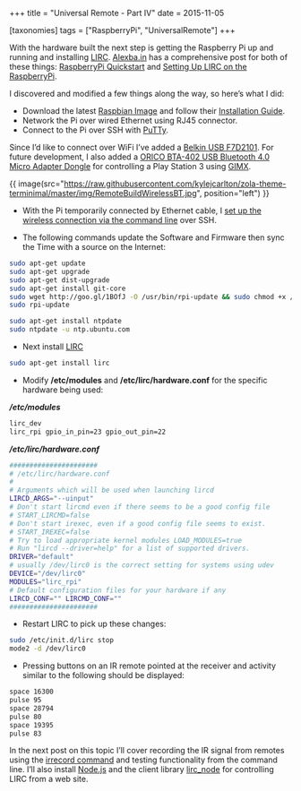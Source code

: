 +++
title = "Universal Remote - Part IV"
date = 2015-11-05

[taxonomies]
tags = ["RaspberryPi", "UniversalRemote"]
+++



With the hardware built the next step is getting the Raspberry Pi up and running and installing [LIRC](http://www.lirc.org/). [Alexba.in](http://alexba.in/) has a comprehensive post for both of these things: [RaspberryPi Quickstart](http://alexba.in/blog/2013/01/04/raspberrypi-quickstart/) and [Setting Up LIRC on the RaspberryPi](http://alexba.in/blog/2013/01/06/setting-up-lirc-on-the-raspberrypi/). 

I discovered and modified a few things along the way, so here’s what I did:

- Download the latest [Raspbian Image](https://www.raspberrypi.org/downloads/raspbian/) and follow their [Installation Guide](https://www.raspberrypi.org/documentation/installation/installing-images/README.md).
- Network the Pi over wired Ethernet using RJ45 connector.
- Connect to the Pi over SSH with [PuTTy](http://www.putty.org/).

Since I’d like to connect over WiFi I’ve added a [Belkin USB F7D2101](https://www.belkin.com/us/support-product?pid=01t80000002G16OAAS). For future development, I also added a [ORICO BTA-402 USB Bluetooth 4.0 Micro Adapter Dongle](https://www.amazon.com/ORICO-Bluetooth-Adapter-Windows-Consumption/dp/B01827IICO) for controlling a Play Station 3 using [GIMX](https://gimx.fr/wiki/index.php?title=Main_Page).

{{ image(src="https://raw.githubusercontent.com/kylejcarlton/zola-theme-terminimal/master/img/RemoteBuildWirelessBT.jpg", position="left") }}

- With the Pi temporarily connected by Ethernet cable, I [set up the wireless connection via the command line](https://www.raspberrypi.com/documentation/computers/configuration.html) over SSH.

- The following commands update the Software and Firmware then sync the Time with a source on the Internet:

```bash
sudo apt-get update
sudo apt-get upgrade
sudo apt-get dist-upgrade
sudo apt-get install git-core
sudo wget http://goo.gl/1BOfJ -O /usr/bin/rpi-update && sudo chmod +x /usr/bin/rpi-update
sudo rpi-update

sudo apt-get install ntpdate
sudo ntpdate -u ntp.ubuntu.com
```

- Next install [LIRC](http://www.lirc.org/)
```bash
sudo apt-get install lirc
```
- Modify **/etc/modules** and **/etc/lirc/hardware.conf** for the specific hardware being used:


_**/etc/modules**_
```bash
lirc_dev    
lirc_rpi gpio_in_pin=23 gpio_out_pin=22
```

_**/etc/lirc/hardware.conf**_
```bash
######################
# /etc/lirc/hardware.conf    
#    
# Arguments which will be used when launching lircd    
LIRCD_ARGS="--uinput"    
# Don't start lircmd even if there seems to be a good config file    
# START_LIRCMD=false    
# Don't start irexec, even if a good config file seems to exist.    
# START_IREXEC=false    
# Try to load appropriate kernel modules LOAD_MODULES=true    
# Run "lircd --driver=help" for a list of supported drivers.    
DRIVER="default"    
# usually /dev/lirc0 is the correct setting for systems using udev    
DEVICE="/dev/lirc0"    
MODULES="lirc_rpi"
# Default configuration files for your hardware if any    
LIRCD_CONF="" LIRCMD_CONF=""    
###################### 
```

- Restart LIRC to pick up these changes:
```bash
sudo /etc/init.d/lirc stop
mode2 -d /dev/lirc0
```

- Pressing buttons on an IR remote pointed at the receiver and activity similar to the following should be displayed:

```bash
space 16300    
pulse 95    
space 28794    
pulse 80    
space 19395    
pulse 83  
```

In the next post on this topic I’ll cover recording the IR signal from remotes using the [irrecord command](http://www.lirc.org/html/irrecord.html) and testing functionality from the command line. I’ll also install [Node.js](https://nodejs.org/) and the client library [lirc_node](https://github.com/alexbain/lirc_node) for controlling LIRC from a web site.
